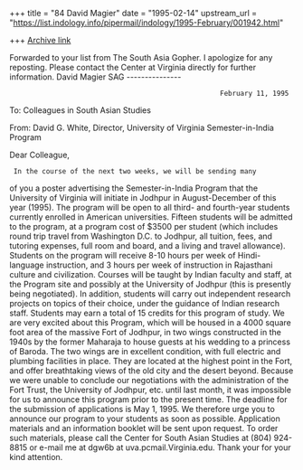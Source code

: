 +++
title = "84 David Magier"
date = "1995-02-14"
upstream_url = "https://list.indology.info/pipermail/indology/1995-February/001942.html"

+++
[Archive link](https://list.indology.info/pipermail/indology/1995-February/001942.html)

Forwarded to your list from The South Asia Gopher. I apologize for any
reposting. Please contact the Center at Virginia directly for further
information.    David Magier   SAG
                ---------------

                                                        February 11, 1995



To: Colleagues in South Asian Studies

From: David G. White, Director, University of Virginia
Semester-in-India Program


Dear Colleague,

     In the course of the next two weeks, we will be sending many
of you a poster advertising the Semester-in-India Program that
the University of Virginia will initiate in Jodhpur in
August-December of this year (1995).  The program will be open to
all third- and fourth-year students currently enrolled in
American universities.  Fifteen students will be admitted to the
program, at a program cost of $3500 per student (which includes
round trip travel from Washington D.C. to Jodhpur, all tuition,
fees, and tutoring expenses, full room and board, and a living
and travel allowance).  Students on the program will receive 8-10
hours per week of  Hindi-language instruction, and 3 hours per
week of instruction in Rajasthani culture and civilization. 
Courses will be taught by Indian faculty and staff, at the
Program site and possibly at the University of Jodhpur (this is
presently being negotiated).  In addition, students will carry
out independent research projects on topics of their choice,
under the guidance of Indian research staff.  Students may earn a
total of 15 credits for this program of study.
     We are very excited about this Program, which will be housed
in a 4000 square foot area of the massive Fort of Jodhpur, in two
wings constructed in the 1940s by the former Maharaja to house
guests at his wedding to a princess of Baroda.  The two wings are
in excellent condition, with full electric and plumbing
facilities in place.  They are located at the highest point in
the Fort, and offer breathtaking views of the old city and the
desert beyond.
     Because we were unable to conclude our negotiations with the
administration of the Fort Trust, the University of Jodhpur, etc.
until last month, it was impossible for us to announce this
program prior to the present time.  The deadline for the
submission of applications is May 1, 1995.  We therefore urge you
to announce our program to your students as soon as possible. 
Application materials and an information booklet will be sent
upon request.  To order such materials, please call the Center
for South Asian Studies at (804) 924-8815 or e-mail me at
dgw6b at uva.pcmail.Virginia.edu.
     Thank your for your kind attention.





